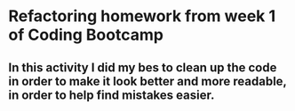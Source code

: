 # Refactoring homework from week 1 of Coding Bootcamp

## In this activity I did my bes to clean up the code in order to make it look better and more readable, in order to help find mistakes easier.